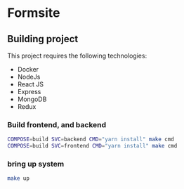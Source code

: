# Formsite

## Building project

This project requires the following technologies:

- Docker
- NodeJs
- React JS
- Express
- MongoDB
- Redux

### Build frontend, and backend

```sh
COMPOSE=build SVC=backend CMD="yarn install" make cmd
COMPOSE=build SVC=frontend CMD="yarn install" make cmd
```

### bring up system
```sh
make up
```
